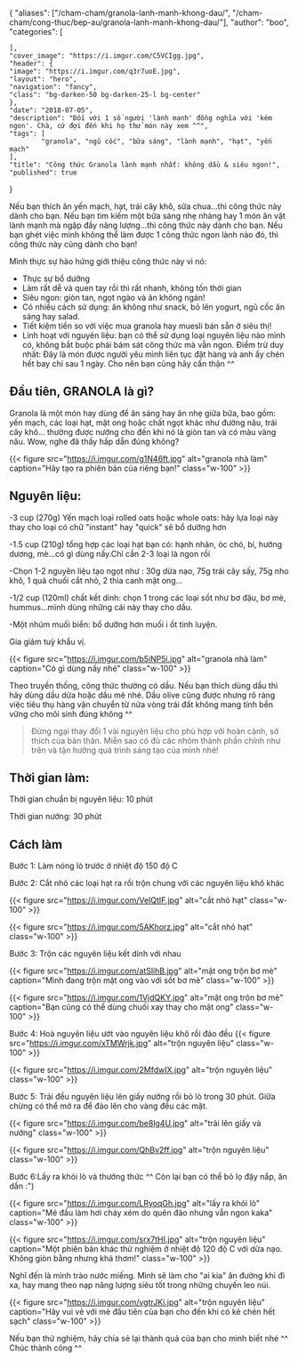 
{
    "aliases": ["/cham-cham/granola-lanh-manh-khong-dau/", "/cham-cham/cong-thuc/bep-au/granola-lanh-manh-khong-dau/"],
    "author": "boo",
    "categories": [

    ],
    "cover_image": "https://i.imgur.com/C5VCIgg.jpg",
    "header": {
    "image": "https://i.imgur.com/q3r7uoE.jpg",
    "layout": "hero",
    "navigation": "fancy",
    "class": "bg-darken-50 bg-darken-25-l bg-center"
    },
    "date": "2018-07-05",
    "description": "Đối với 1 số người 'lành mạnh' đồng nghĩa với 'kém ngon'. Chà, cứ đợi đến khi họ thử món này xem ^^",
    "tags": [
            "granola", "ngũ cốc", "bữa sáng", "lành mạnh", "hạt", "yến mạch"
    ],
    "title": "Công thức Granola lành mạnh nhất: không dầu & siêu ngon!",
    "published": true
}

Nếu bạn thích ăn yến mạch, hạt, trái cây khô, sữa chua...thì công thức này dành cho bạn.
Nếu bạn tìm kiếm một bữa sáng nhẹ nhàng hay 1 món ăn vặt lành mạnh mà ngập đầy năng lượng...thì công thức này dành cho bạn.
Nếu bạn ghét việc mình không thể làm được 1 công thức ngon lành nào đó, thì công thức này cũng dành cho bạn!

Mình thực sự hào hứng giới thiệu công thức này vì nó:

- Thực sự bổ dưỡng
- Làm rất dễ và quen tay rồi thì rất nhanh, không tốn thời gian
- Siêu ngon: giòn tan, ngọt ngào và ăn không ngán!
- Có nhiều cách sử dụng: ăn không như snack, bỏ lên yogurt, ngũ cốc ăn sáng hay salad.
- Tiết kiệm tiền so với việc mua granola hay muesli bán sẵn ở siêu thị!
- Linh hoạt với nguyên liệu: bạn có thể sử dụng loại nguyên liệu nào mình có, không bắt buộc phải bám sát công thức mà vẫn ngon.
Điểm trừ duy nhất: Đây là món được người yêu mình liên tục đặt hàng và anh ấy chén hết bay chỉ sau 1 ngày. Cho nên bạn cũng hãy cẩn thận ^^

## Đầu tiên, GRANOLA là gì?

Granola là một món hay dùng để ăn sáng hay ăn nhẹ giữa bữa, bao gồm: yến mạch, các loại hạt, mật ong hoặc chất ngọt khác như đường nâu, trái cây khô... thường được nướng cho đến khi nó là giòn tan và có màu vàng nâu. Wow, nghe đã thấy hấp dẫn đúng không?

{{< figure src="https://i.imgur.com/g1N46ft.jpg" alt="granola nhà làm" caption="Hãy tạo ra phiên bản của riêng bạn!" class="w-100" >}}

## Nguyên liệu:

-3 cup (270g) Yến mạch loại rolled oats hoặc whole oats: hãy lựa loại này thay cho loại có chữ "instant" hay "quick" sẽ bổ dưỡng hơn

-1.5 cup (210g) tổng hợp các loại hạt bạn có: hạnh nhân, óc chó, bí, hướng dương, mè...có gì dùng nấy.Chỉ cần 2-3 loại là ngon rồi

-Chọn 1-2 nguyên liệu tạo ngọt như : 30g dừa nạo, 75g trái cây sấy, 75g nho khô, 1 quả chuối cắt nhỏ, 2 thìa canh mật ong...

-1/2 cup (120ml) chất kết dính: chọn 1 trong các loại sốt như bơ đậu, bơ mè, hummus...mình dùng những cái này thay cho dầu.

-Một nhúm muối biển: bổ dưỡng hơn muối i ốt tinh luyện.

Gia giảm tuỳ khẩu vị.

{{< figure src="https://i.imgur.com/b5iNP5i.jpg" alt="granola nhà làm" caption="Có gì dùng nấy nhé" class="w-100" >}}

Theo truyền thống, công thức thường có dầu. Nếu bạn thích dùng dầu thì hãy dùng dầu dừa hoặc dầu mè nhé. Dầu olive cũng được nhưng rõ ràng việc tiêu thụ hàng vận chuyển từ nửa vòng trái đất không mang tính bền vững cho môi sinh đúng không ^^

> Đừng ngại thay đổi 1 vài nguyên liệu cho phù hợp với hoàn cảnh, sở thích của bản thân. Miễn sao có đủ các nhóm thành phần chính như trên và tận hưởng quá trình sáng tạo của mình nhé!

## Thời gian làm:

Thời gian chuẩn bị nguyên liệu: 10 phút

Thời gian nướng: 30 phút

## Cách làm

Bước 1: Làm nóng lò trước ở nhiệt độ 150 độ C

Bước 2: Cắt nhỏ các loại hạt ra rồi trộn chung với các nguyên liệu khô khác

{{< figure src="https://i.imgur.com/VelQtIF.jpg" alt="cắt nhỏ hạt" class="w-100" >}}

{{< figure src="https://i.imgur.com/5AKhorz.jpg" alt="cắt nhỏ hạt" class="w-100" >}}

Bước 3: Trộn các nguyên liệu kết dính với nhau

{{< figure src="https://i.imgur.com/atSlihB.jpg" alt="mật ong trộn bơ mè" caption="Mình đang trộn mật ong vào với sốt bơ mè" class="w-100" >}}

{{< figure src="https://i.imgur.com/1VjdQKY.jpg" alt="mật ong trộn bơ mè" caption="Bạn cũng có thể dùng chuối xay thay cho mật ong" class="w-100" >}}

Bước 4: Hoà nguyên liệu ướt vào nguyên liệu khô rồi đảo đều
{{< figure src="https://i.imgur.com/xTMWrjk.jpg" alt="trộn nguyên liệu" class="w-100" >}}

{{< figure src="https://i.imgur.com/2MfdwIX.jpg" alt="trộn nguyên liệu" class="w-100" >}}

Bước 5: Trải đều nguyên liệu lên giấy nướng rồi bỏ lò trong 30 phút. Giữa chừng có thể mở ra để đảo lên cho vàng đều các mặt.

{{< figure src="https://i.imgur.com/be8lg4U.jpg" alt="trải lên giấy và nướng" class="w-100" >}}

{{< figure src="https://i.imgur.com/QhBv2ff.jpg" alt="trộn nguyên liệu" class="w-100" >}}

Bước 6:Lấy ra khỏi lò và thưởng thức ^^ Còn lại bạn có thể bỏ lọ đậy nắp, ăn dần :")

{{< figure src="https://i.imgur.com/LRyoqGh.jpg" alt="lấy ra khỏi lò" caption="Mẻ đầu làm hơi cháy xém do quên đảo nhưng vẫn ngon kaka" class="w-100" >}}

{{< figure src="https://i.imgur.com/srx7tHI.jpg" alt="trộn nguyên liệu" caption="Một phiên bản khác thử nghiệm ở nhiệt độ 120 độ C với dừa nạo. Không giòn bằng nhưng khá thơm!" class="w-100" >}}

Nghĩ đến là mình trào nước miếng. Mình sẽ làm cho "ai kia" ăn đường khi đi xa, hay mang theo nạp năng lượng siêu tốt trong những chuyến leo núi.

{{< figure src="https://i.imgur.com/vgtrJKi.jpg" alt="trộn nguyên liệu" caption="Hãy vui vẻ với mẻ đầu tiên của bạn cho đến khi có kẻ chén hết sạch" class="w-100" >}}

Nếu bạn thử nghiệm, hãy chia sẻ lại thành quả của bạn cho mình biết nhé ^^ Chúc thành công ^^
